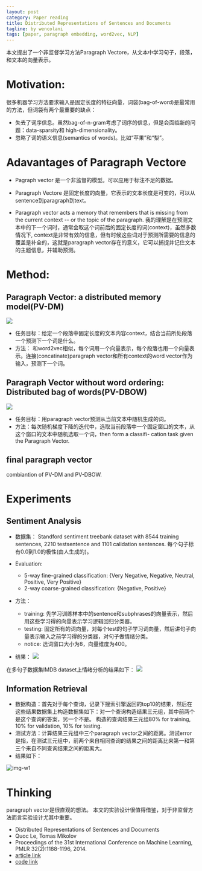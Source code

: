 ```yaml
---
layout: post
category: Paper reading
title: Distributed Representations of Sentences and Documents
tagline: by wencolani
tags: [paper, paragraph embedding, word2vec, NLP]
---
```


本文提出了一个非监督学习方法Paragraph Vectore，从文本中学习句子，段落，和文本的向量表示。

# Motivation:
很多机器学习方法要求输入是固定长度的特征向量，词袋(bag-of-word)是最常用的方法，但词袋有两个最重要的缺点：

* 失去了词序信息。虽然bag-of-n-gram考虑了词序的信息，但是会面临新的问题：data-sparsity和 high-dimensionality。
* 忽略了词的语义信息(semantics of words)。比如“苹果”和“梨”。

# Adavantages of Paragraph Vectore
* Pagraph vector 是一个非监督的模型。可以应用于标注不足的数据。

* Paragraph Vectore 是固定长度的向量，它表示的文本长度是可变的，可以从sentence到paragraph到text。

* Paragraph vector acts a memory that remembers that is missing from the current context -- or the topic of the paragraph. 我的理解是在预测文本中的下一个词时，通常会取这个词前后的固定长度的词(context)，虽然多数情况下, context是非常有效的信息，但有时候这些词对于预测所需要的信息的覆盖是补全的，这就是paragraph vector存在的意义，它可以捕捉并记住文本的主题信息，并辅助预测。


# Method:

##  Paragraph Vector: a distributed memory model(PV-DM)

![](/img/2017-11-02-PargraphVector1.png)

* 任务目标：给定一个段落中固定长度的文本内容context，结合当前所处段落一个预测下一个词是什么。
* 方法： 和word2vec相似，每个词用一个向量表示，每个段落也用一个向量表示。连接(concatinate)paragraph vector和所有context的word vector作为输入，预测下一个词。

## Paragraph Vector without word ordering: Distributed bag of words(PV-DBOW)
![](/img/2017-11-02-PargraphVector2.png)

* 任务目标：用paragraph vector预测从当前文本中随机生成的词。
* 方法：每次随机梯度下降的迭代中，选取当前段落中一个固定窗口的文本，从这个窗口的文本中随机选取一个词，then form a classifi-
cation task given the Paragraph Vector.

## final paragraph vector
combiantion of PV-DM and PV-DBOW.
# Experiments

## Sentiment Analysis 
* 数据集： Standford sentiment treebank dataset with 8544 training sentences, 2210 testsentence and 1101 calidation sentences. 每个句子标有0.0到1.0的极性(由人生成的)。

* Evaluation: 
	* 5-way fine-grained classification: {Very Negative, Negative, Neutral, Positive,
Very Positive}
	* 2-way coarse-grained classification: {Negative, Positive}


* 方法：
	* training: 先学习训练样本中的sentence和subphrases的向量表示，然后用这些学习得的向量表示学习逻辑回归分类器。
	* testing: 固定所有的词向量，对每个test的句子学习词向量，然后讲句子向量表示输入之前学习得的分类器，对句子做情绪分类。
	* notice: 选词窗口大小为8，向量维度为400。

* 结果：
![](/img/2017-11-02-result2.png)

在多句子数据集IMDB dataset上情绪分析的结果如下：
![](/img/2017-11-02-result2.png)

## Information Retrieval
* 数据构造：首先对于每个查询，记录下搜索引擎返回的top10的结果，然后在这些结果数据集上构造数据集如下：对一个查询构造结果三元组，其中前两个是这个查询的答案，另一个不是。 构造的查询结果三元组80% for training, 10% for validation, 10% for testing.
* 测试方法：计算结果三元组中三个paragraph vector之间的距离。测试error是指，在测试三元组中，前两个来自相同查询的结果之间的距离比来第一和第三个来自不同查询结果之间的距离大。
* 结果如下：

![img-w1](/img/2017-11-02-result3.png)

# Thinking
paragraph vector是很直观的想法。
本文的实验设计很值得借鉴，对于非监督方法而言实验设计尤其中重要。

* Distributed Representations of Sentences and Documents
* Quoc Le, Tomas Mikolov 
* Proceedings of the 31st International Conference on Machine Learning, PMLR 32(2):1188-1196, 2014.
* [article link](https://arxiv.org/pdf/1405.4053.pdf)
* [code link]()
